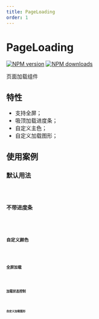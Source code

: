```yaml
---
title: PageLoading
order: 1
---
```


# PageLoading

[![NPM version][version-image]][version-url] [![NPM downloads][download-image]][download-url]

<!-- npm url -->

[version-image]: http://img.shields.io/npm/v/@arvinxu/page-loading.svg?color=deepgreen&label=latest
[version-url]: http://npmjs.org/package/@arvinxu/page-loading
[download-image]: https://img.shields.io/npm/dm/@arvinxu/page-loading.svg
[download-url]: https://npmjs.org/package/@arvinxu/page-loading

页面加载组件

## 特性

- 支持全屏；
- 吸顶加载进度条；
- 自定义主色；
- 自定义加载图形；

## 使用案例

### 默认用法

<code src="./examples/PageLoading/Basic" />

### 不带进度条

<code src="./examples/PageLoading/WithoutProgress" />

### 自定义颜色

<code src="./examples/PageLoading/CustomColor" />

### 全屏加载

<code src="./examples/PageLoading/Fullscreen" />

### 加载状态控制

<code src="./examples/PageLoading/LoadingState" />

### 自定义加载图形

<code src="./examples/PageLoading/CustomLoader" />

###

<API src="../../../packages/page-loading/src/index.tsx"></API>
